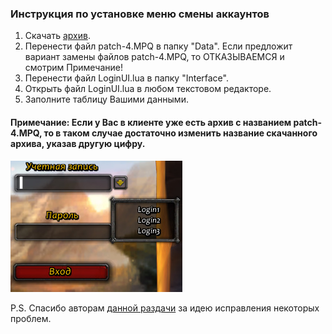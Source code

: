 ### Инструкция по установке меню смены аккаунтов

1. Скачать [архив](https://drive.google.com/open?id=1Dqsg2ME1eEF-J8XHqLGvvaB3Re5w4L4A).
2. Перенести файл patch-4.MPQ в папку "Data". Если предложит вариант замены файлов patch-4.MPQ, то ОТКАЗЫВАЕМСЯ и смотрим Примечание!
3. Перенести файл LoginUI.lua в папку "Interface".
4. Открыть файл LoginUI.lua в любом текстовом редакторе.
5. Заполните таблицу Вашими данными. 


#### Примечание: Если у Вас в клиенте уже есть архив с названием patch-4.MPQ, то в таком случае достаточно изменить название скачанного архива, указав другую цифру.

![image1](assets\img\acc_menu_image.jpg)

P.S. Спасибо авторам [данной раздачи](https://rutracker.org/forum/viewtopic.php?t=5579876) за идею исправления некоторых проблем.